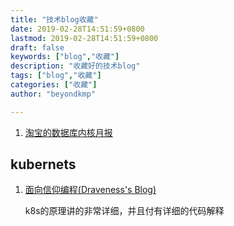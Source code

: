 ```yaml
---
title: "技术blog收藏"
date: 2019-02-28T14:51:59+0800
lastmod: 2019-02-28T14:51:59+0800
draft: false
keywords: ["blog","收藏"]
description: "收藏好的技术blog"
tags: ["blog","收藏"]
categories: ["收藏"]
author: "beyondkmp"

---
```


1. [淘宝的数据库内核月报](http://mysql.taobao.org/monthly/)

## kubernets

1. [面向信仰编程(Draveness's Blog)](https://draveness.me/)

    k8s的原理讲的非常详细，并且付有详细的代码解释

<!--more-->
